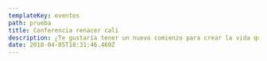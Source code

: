 ```yaml
---
templateKey: eventos
path: prueba
title: Conferencia renacer cali
description: ¿Te gustaría tener un nuevo comienzo para crear la vida que deseas?
date: 2018-04-05T18:31:46.460Z
---
```

